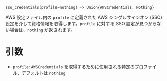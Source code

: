 ```
sso_credentials(profile=nothing) -> Union{AWSCredentials, Nothing}
```

AWS 設定ファイル内の `profile` に定義された AWS シングルサインオン (SSO) 設定を介して資格情報を取得します。`profile` に対する SSO 設定が見つからない場合は、`nothing` が返されます。

# 引数

  * `profile`: `AWSCredentials` を取得するために使用される特定のプロファイル、デフォルトは `nothing`
